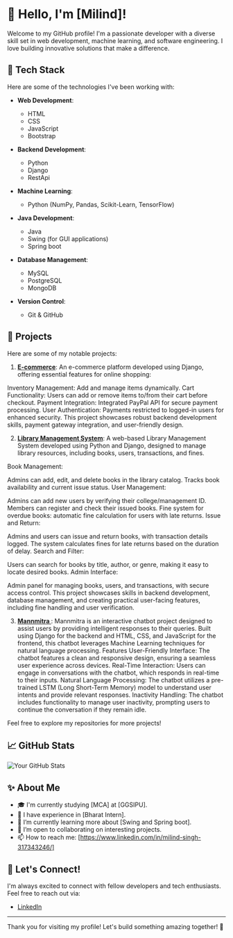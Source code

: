# 👋 Hello, I'm [Milind]!

Welcome to my GitHub profile! I'm a passionate developer with a diverse skill set in web development, machine learning, and software engineering. I love building innovative solutions that make a difference.

## 🚀 Tech Stack

Here are some of the technologies I've been working with:

- **Web Development**:
  - HTML
  - CSS
  - JavaScript
  - Bootstrap

- **Backend Development**:
  - Python
  - Django
  - RestApi

- **Machine Learning**:
  - Python (NumPy, Pandas, Scikit-Learn, TensorFlow)

- **Java Development**:
  - Java
  - Swing (for GUI applications)
  - Spring boot

- **Database Management**:
  - MySQL
  - PostgreSQL
  - MongoDB

- **Version Control**:
  - Git & GitHub

## 🌟 Projects

Here are some of my notable projects:

1. **[E-commerce](https://github.com/bit-milind42/E-commerce)**:
An e-commerce platform developed using Django, offering essential features for online shopping:

Inventory Management: Add and manage items dynamically.
Cart Functionality: Users can add or remove items to/from their cart before checkout.
Payment Integration: Integrated PayPal API for secure payment processing.
User Authentication: Payments restricted to logged-in users for enhanced security.
This project showcases robust backend development skills, payment gateway integration, and user-friendly design.


2. **[Library Management System](https://github.com/bit-milind42/library_management)**: 
A web-based Library Management System developed using Python and Django, designed to manage library resources, including books, users, transactions, and fines.

Book Management:

Admins can add, edit, and delete books in the library catalog.
Tracks book availability and current issue status.
User Management:

Admins can add new users by verifying their college/management ID.
Members can register and check their issued books.
Fine system for overdue books: automatic fine calculation for users with late returns.
Issue and Return:

Admins and users can issue and return books, with transaction details logged.
The system calculates fines for late returns based on the duration of delay.
Search and Filter:

Users can search for books by title, author, or genre, making it easy to locate desired books.
Admin Interface:

Admin panel for managing books, users, and transactions, with secure access control.
This project showcases skills in backend development, database management, and creating practical user-facing features, including fine handling and user verification.


3. **[ Mannmitra ](https://github.com/bit-milind42/Mental_Health_Chatbot)**:
    Mannmitra is an interactive chatbot project designed to assist users by providing intelligent responses to their queries. Built using Django for the backend and HTML, CSS, and JavaScript for the frontend, this chatbot leverages Machine Learning techniques for natural language processing.
Features
User-Friendly Interface: The chatbot features a clean and responsive design, ensuring a seamless user experience across devices.
Real-Time Interaction: Users can engage in conversations with the chatbot, which responds in real-time to their inputs.
Natural Language Processing: The chatbot utilizes a pre-trained LSTM (Long Short-Term Memory) model to understand user intents and provide relevant responses.
Inactivity Handling: The chatbot includes functionality to manage user inactivity, prompting users to continue the conversation if they remain idle.

Feel free to explore my repositories for more projects!

## 📈 GitHub Stats

![Your GitHub Stats](https://github-readme-stats.vercel.app/api?username=yourusername&show_icons=true&theme=radical)

## ✨ About Me

- 🎓 I'm currently studying [MCA] at [GGSIPU].
- 💼 I have experience in [Bharat Intern].
- 🌱 I’m currently learning more about [Swing and Spring boot].
- 🤝 I’m open to collaborating on interesting projects.
- 📫 How to reach me: [https://www.linkedin.com/in/milind-singh-317343246/]

## 💬 Let's Connect!

I'm always excited to connect with fellow developers and tech enthusiasts. Feel free to reach out via:

- [LinkedIn](https://www.linkedin.com/in/milind-singh-317343246/)


---

Thank you for visiting my profile! Let's build something amazing together! 🚀
